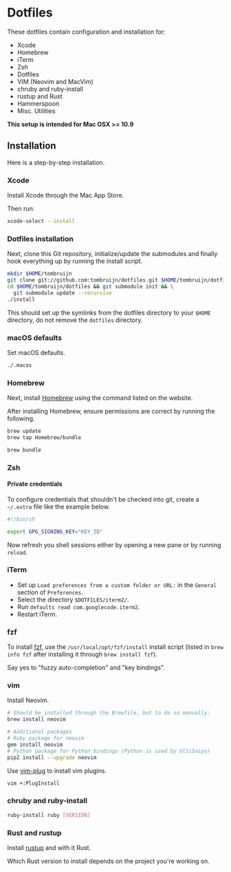 # Dotfiles

These dotfiles contain configuration and installation for:

* Xcode
* Homebrew
* iTerm
* Zsh
* Dotfiles
* VIM (Neovim and MacVim)
* chruby and ruby-install
* rustup and Rust
* Hammerspoon
* Misc. Utilities

**This setup is intended for Mac OSX >= 10.9**

## Installation

Here is a step-by-step installation.

### Xcode

Install Xcode through the Mac App Store.

Then run:

```sh
xcode-select --install
```

### Dotfiles installation

Next, clone this Git repository, initialize/update the submodules and finally
hook everything up by running the install script.

```sh
mkdir $HOME/tombruijn
git clone git://github.com:tombruijn/dotfiles.git $HOME/tombruijn/dotfiles
cd $HOME/tombruijn/dotfiles && git submodule init && \
  git submodule update --recursive
./install
```

This should set up the symlinks from the dotfiles directory to your `$HOME`
directory, do not remove the `dotfiles` directory.

### macOS defaults

Set macOS defaults.

```sh
./.macos
```

### Homebrew

Next, install [Homebrew](https://brew.sh/) using the command listed on the website.

After installing Homebrew, ensure permissions are correct by running the
following.

```sh
brew update
brew tap Homebrew/bundle

brew bundle
```

### Zsh

#### Private credentials

To configure credentials that shouldn't be checked into git, create a
`~/.extra` file like the example below.

```sh
#!/bin/sh

export GPG_SIGNING_KEY="KEY_ID"
```

Now refresh you shell sessions either by opening a new pane or by running
`reload`.

### iTerm

- Set up `Load preferences from a custom folder or URL:`
  in the `General` section of `Preferences`.
- Select the directory `$DOTFILES/iterm2/`.
- Run `defaults read com.googlecode.iterm2`.
- Restart iTerm.

### fzf

To install [fzf](https://github.com/junegunn/fzf), use the
`/usr/local/opt/fzf/install` install script (listed in `brew info fzf` after
installing it through `brew install fzf`).

Say yes to "fuzzy auto-completion" and "key bindings".

### vim

Install Neovim.

```sh
# Should be installed through the Brewfile, but to do so manually:
brew install neovim

# Additional packages
# Ruby package for neovim
gem install neovim
# Python package for Python bindings (Python is used by UltiSnips)
pip2 install --upgrade neovim
```

Use [vim-plug](https://github.com/junegunn/vim-plug/) to install vim plugins.

```sh
vim +:PlugInstall
```

### chruby and ruby-install

```sh
ruby-install ruby [VERSION]
```

### Rust and rustup

Install [rustup](https://www.rustup.rs/) and with it Rust.

Which Rust version to install depends on the project you're working on.
